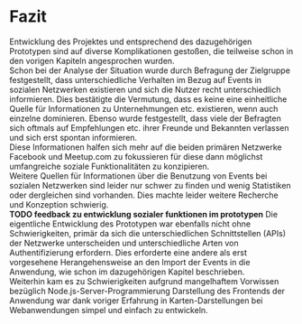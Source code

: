 # Fazit

Entwicklung des Projektes und entsprechend des dazugehörigen Prototypen sind auf diverse Komplikationen gestoßen, die teilweise schon in den vorigen Kapiteln angesprochen wurden.  
Schon bei der Analyse der Situation wurde durch Befragung der Zielgruppe festgestellt, dass unterschiedliche Verhalten im Bezug auf Events in sozialen Netzwerken existieren und sich die Nutzer recht unterschiedlich informieren. Dies bestätigte die Vermutung, dass es keine eine einheitliche Quelle für Informationen zu Unternehmungen etc. existieren, wenn auch einzelne dominieren. Ebenso wurde festgestellt, dass viele der Befragten sich oftmals auf Empfehlungen etc. ihrer Freunde und Bekannten verlassen und sich erst spontan informieren.  
Diese Informationen halfen sich mehr auf die beiden primären Netzwerke Facebook und Meetup.com zu fokussieren für diese dann möglichst umfangreiche soziale Funktionalitäten zu konzipieren.  
Weitere Quellen für Informationen über die Benutzung von Events bei sozialen Netzwerken sind leider nur schwer zu finden und wenig Statistiken oder dergleichen sind vorhanden. Dies machte leider weitere Recherche und Konzeption schwierig.  
**TODO feedback zu entwicklung sozialer funktionen im prototypen**
Die eigentliche Entwicklung des Prototypen war ebenfalls nicht ohne Schwierigkeiten, primär da sich die unterschiedlichen Schnittstellen (APIs) der Netzwerke unterscheiden und unterschiedliche Arten von Authentifizierung erfordern. Dies erforderte eine andere als erst vorgesehene Herangehensweise an den Import der Events in die Anwendung, wie schon im dazugehörigen Kapitel beschrieben.  
Weiterhin kam es zu Schwierigkeiten aufgrund mangelhaftem Vorwissen bezüglich Node.js-Server-Programmierung 
Darstellung des Frontends der Anwendung war dank voriger Erfahrung in Karten-Darstellungen bei Webanwendungen simpel und einfach zu entwickeln.
